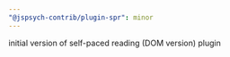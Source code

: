 ```yaml
---
"@jspsych-contrib/plugin-spr": minor
---
```


initial version of self-paced reading (DOM version) plugin
